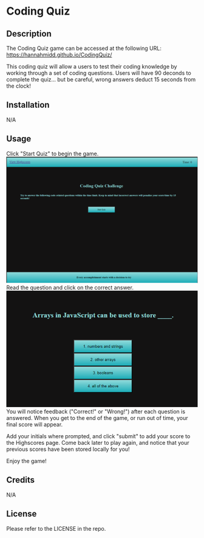 # Coding Quiz

## Description

The Coding Quiz game can be accessed at the following URL: https://hannahmidd.github.io/CodingQuiz/

This coding quiz will allow a users to test their coding knowledge by working through a set of coding questions. Users will have 90 deconds to complete the quiz... but be careful, wrong answers deduct 15 seconds from the clock! 



## Installation

N/A

## Usage

Click "Start Quiz" to begin the game. 
![Alt Text](./CodingQuizScreenshot.png)
Read the question and click on the correct answer. 
![Alt Text](./questionSample.png)
You will notice feedback ("Correct!" or "Wrong!") after each question is answered. When you get to the end of the game, or run out of time, your final score will appear. 

Add your initials where prompted, and click "submit" to add your score to the Highscores page. Come back later to play again, and notice that your previous scores have been stored locally for you! 

Enjoy the game!




## Credits

N/A

## License

Please refer to the LICENSE in the repo.
